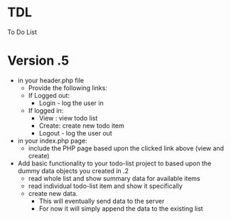 # TDL
To Do List

# Version .5
- in your header.php file
  - Provide the following links:
  - If Logged out:
    - Login - log the user in
  - If logged in:
    - View : view todo list
    - Create: create new todo item
    - Logout - log the user out
- in your index.php page:
  - include the PHP page based upon the clicked link above (view and create)
- Add basic functionality to your todo-list project to based upon the dummy data objects you created in .2
    - read whole list and show summary data for available items
    - read individual todo-list item and show it specifically
    - create new data.
        - This will eventually send data to the server
        - For now it will simply append the data to the existing list

